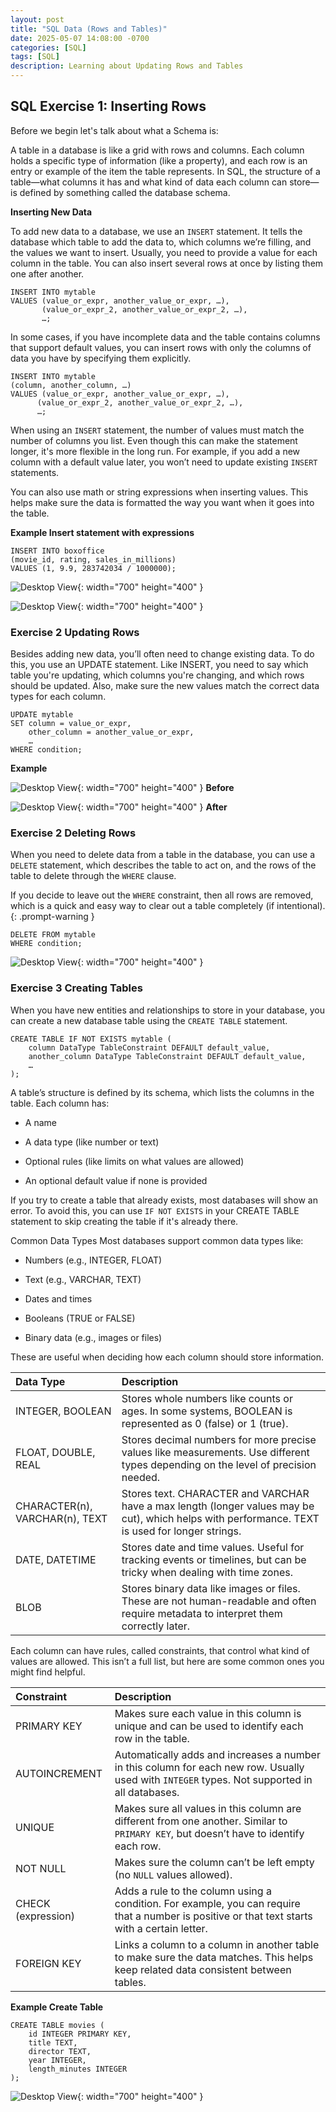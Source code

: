 ```yaml
---
layout: post
title: "SQL Data (Rows and Tables)"
date: 2025-05-07 14:08:00 -0700
categories: [SQL]
tags: [SQL]
description: Learning about Updating Rows and Tables
---
```

## SQL Exercise 1: Inserting Rows

Before we begin let's talk about what a Schema is: 

A table in a database is like a grid with rows and columns. Each column holds a specific type of information (like a property), and each row is an entry or example of the item the table represents. In SQL, the structure of a table—what columns it has and what kind of data each column can store—is defined by something called the database schema.

**Inserting New Data** 

To add new data to a database, we use an `INSERT` statement. It tells the database which table to add the data to, which columns we’re filling, and the values we want to insert. Usually, you need to provide a value for each column in the table. You can also insert several rows at once by listing them one after another.

```text
INSERT INTO mytable
VALUES (value_or_expr, another_value_or_expr, …),
       (value_or_expr_2, another_value_or_expr_2, …),
       …;
```

In some cases, if you have incomplete data and the table contains columns that support default values, you can insert rows with only the columns of data you have by specifying them explicitly.

```text
INSERT INTO mytable
(column, another_column, …)
VALUES (value_or_expr, another_value_or_expr, …),
      (value_or_expr_2, another_value_or_expr_2, …),
      …;
```

When using an `INSERT` statement, the number of values must match the number of columns you list. Even though this can make the statement longer, it's more flexible in the long run. For example, if you add a new column with a default value later, you won’t need to update existing `INSERT` statements.

You can also use math or string expressions when inserting values. This helps make sure the data is formatted the way you want when it goes into the table.

**Example Insert statement with expressions**

```text
INSERT INTO boxoffice
(movie_id, rating, sales_in_millions)
VALUES (1, 9.9, 283742034 / 1000000);
```

![Desktop View](/assets/img/SQL/SQL-29.png){: width="700" height="400" }

![Desktop View](/assets/img/SQL/SQL-30.png){: width="700" height="400" }

### Exercise 2 Updating Rows

Besides adding new data, you’ll often need to change existing data. To do this, you use an UPDATE statement. Like INSERT, you need to say which table you're updating, which columns you're changing, and which rows should be updated. Also, make sure the new values match the correct data types for each column.

```text
UPDATE mytable
SET column = value_or_expr, 
    other_column = another_value_or_expr, 
    …
WHERE condition;
```

**Example**

![Desktop View](/assets/img/SQL/SQL-31.png){: width="700" height="400" }
**Before**

![Desktop View](/assets/img/SQL/SQL-32.png){: width="700" height="400" }
**After**

### Exercise 2 Deleting Rows

When you need to delete data from a table in the database, you can use a `DELETE` statement, which describes the table to act on, and the rows of the table to delete through the `WHERE` clause.

If you decide to leave out the `WHERE` constraint, then all rows are removed, which is a quick and easy way to clear out a table completely (if intentional).
{: .prompt-warning }

```text
DELETE FROM mytable
WHERE condition;
```

![Desktop View](/assets/img/SQL/SQL-32.png){: width="700" height="400" }

### Exercise 3 Creating Tables

When you have new entities and relationships to store in your database, you can create a new database table using the `CREATE TABLE` statement.

```text
CREATE TABLE IF NOT EXISTS mytable (
    column DataType TableConstraint DEFAULT default_value,
    another_column DataType TableConstraint DEFAULT default_value,
    …
);
```

A table’s structure is defined by its schema, which lists the columns in the table. Each column has:

- A name

- A data type (like number or text)

- Optional rules (like limits on what values are allowed)

- An optional default value if none is provided

If you try to create a table that already exists, most databases will show an error. To avoid this, you can use `IF NOT EXISTS` in your CREATE TABLE statement to skip creating the table if it's already there.

Common Data Types
Most databases support common data types like:

- Numbers (e.g., INTEGER, FLOAT)

- Text (e.g., VARCHAR, TEXT)

- Dates and times

- Booleans (TRUE or FALSE)

- Binary data (e.g., images or files)

These are useful when deciding how each column should store information.

| Data Type                            | Description                                                                                                                                           |
| :---------------------------------- | :---------------------------------------------------------------------------------------------------------------------------------------------------- |
| INTEGER, BOOLEAN                    | Stores whole numbers like counts or ages. In some systems, BOOLEAN is represented as 0 (false) or 1 (true).                                           |
| FLOAT, DOUBLE, REAL                 | Stores decimal numbers for more precise values like measurements. Use different types depending on the level of precision needed.                     |
| CHARACTER(n), VARCHAR(n), TEXT      | Stores text. CHARACTER and VARCHAR have a max length (longer values may be cut), which helps with performance. TEXT is used for longer strings.      |
| DATE, DATETIME                      | Stores date and time values. Useful for tracking events or timelines, but can be tricky when dealing with time zones.                                 |
| BLOB                                | Stores binary data like images or files. These are not human-readable and often require metadata to interpret them correctly later.                   |

Each column can have rules, called constraints, that control what kind of values are allowed. This isn’t a full list, but here are some common ones you might find helpful.

| Constraint         | Description                                                                                                                                           |
| :----------------- | :---------------------------------------------------------------------------------------------------------------------------------------------------- |
| PRIMARY KEY        | Makes sure each value in this column is unique and can be used to identify each row in the table.                                                    |
| AUTOINCREMENT      | Automatically adds and increases a number in this column for each new row. Usually used with `INTEGER` types. Not supported in all databases.         |
| UNIQUE             | Makes sure all values in this column are different from one another. Similar to `PRIMARY KEY`, but doesn’t have to identify each row.                |
| NOT NULL           | Makes sure the column can’t be left empty (no `NULL` values allowed).                                                                                 |
| CHECK (expression) | Adds a rule to the column using a condition. For example, you can require that a number is positive or that text starts with a certain letter.        |
| FOREIGN KEY        | Links a column to a column in another table to make sure the data matches. This helps keep related data consistent between tables.                    |

**Example Create Table**

```text
CREATE TABLE movies (
    id INTEGER PRIMARY KEY,
    title TEXT,
    director TEXT,
    year INTEGER, 
    length_minutes INTEGER
);
```

![Desktop View](/assets/img/SQL/SQL-34.png){: width="700" height="400" }
